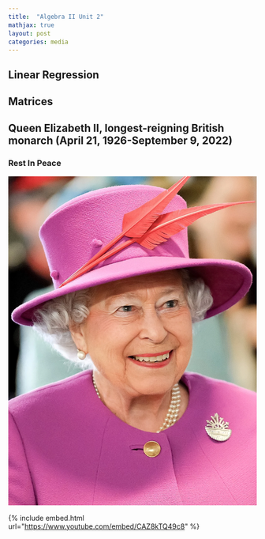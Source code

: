```yaml
---
title:  "Algebra II Unit 2"
mathjax: true
layout: post
categories: media
---
```


## Linear Regression


## Matrices



## Queen Elizabeth II, longest-reigning British monarch (April 21, 1926-September 9, 2022)
### Rest In Peace

![Queen](/assets/Queen_Elizabeth_II_in_March_2015.jpg.webp)




{% include embed.html url="https://www.youtube.com/embed/CAZ8kTQ49c8" %}
